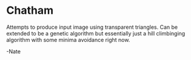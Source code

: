 # Chatham
Attempts to produce input image using transparent triangles. Can be extended to be a genetic algorithm but essentially just a hill climbinging algorithm with some minima avoidance right now.

-Nate
